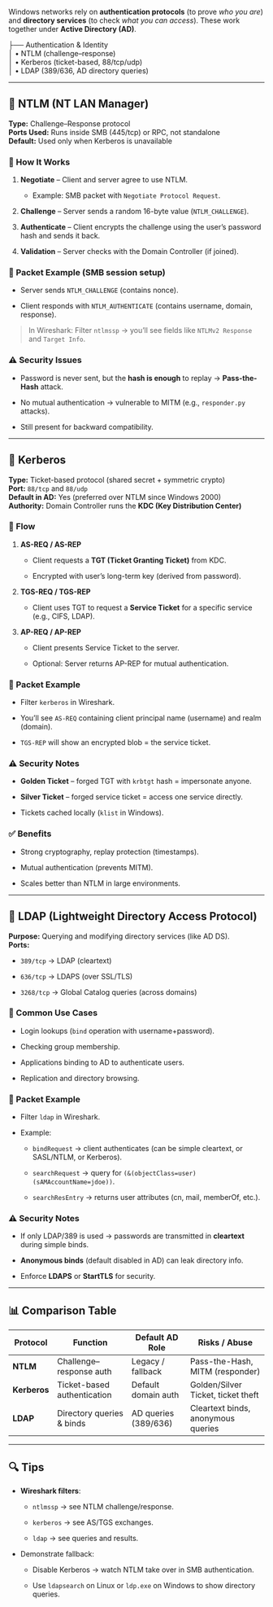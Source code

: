 Windows networks rely on **authentication protocols** (to prove _who you are_) and **directory services** (to check _what you can access_). These work together under **Active Directory (AD)**.

├── Authentication & Identity  
│ • NTLM (challenge–response)  
│ • Kerberos (ticket-based, 88/tcp/udp)  
│ • LDAP (389/636, AD directory queries)  

---

## 🔹 NTLM (NT LAN Manager)

**Type:** Challenge–Response protocol  
**Ports Used:** Runs inside SMB (445/tcp) or RPC, not standalone  
**Default:** Used only when Kerberos is unavailable

### 🧩 How It Works

1. **Negotiate** – Client and server agree to use NTLM.
    
    - Example: SMB packet with `Negotiate Protocol Request`.
        
2. **Challenge** – Server sends a random 16-byte value (`NTLM_CHALLENGE`).
    
3. **Authenticate** – Client encrypts the challenge using the user’s password hash and sends it back.
    
4. **Validation** – Server checks with the Domain Controller (if joined).
    

### 📡 Packet Example (SMB session setup)

- Server sends `NTLM_CHALLENGE` (contains nonce).
    
- Client responds with `NTLM_AUTHENTICATE` (contains username, domain, response).
    

> In Wireshark: Filter `ntlmssp` → you’ll see fields like `NTLMv2 Response` and `Target Info`.

### ⚠️ Security Issues

- Password is never sent, but the **hash is enough** to replay → **Pass-the-Hash** attack.
    
- No mutual authentication → vulnerable to MITM (e.g., `responder.py` attacks).
    
- Still present for backward compatibility.

---

## 🔹 Kerberos

**Type:** Ticket-based protocol (shared secret + symmetric crypto)  
**Port:** `88/tcp` and `88/udp`  
**Default in AD:** Yes (preferred over NTLM since Windows 2000)  
**Authority:** Domain Controller runs the **KDC (Key Distribution Center)**

### 🧩 Flow

1. **AS-REQ / AS-REP**
    
    - Client requests a **TGT (Ticket Granting Ticket)** from KDC.
        
    - Encrypted with user’s long-term key (derived from password).
        
2. **TGS-REQ / TGS-REP**
    
    - Client uses TGT to request a **Service Ticket** for a specific service (e.g., CIFS, LDAP).
        
3. **AP-REQ / AP-REP**
    
    - Client presents Service Ticket to the server.
        
    - Optional: Server returns AP-REP for mutual authentication.
        

### 📡 Packet Example

- Filter `kerberos` in Wireshark.
    
- You’ll see `AS-REQ` containing client principal name (username) and realm (domain).
    
- `TGS-REP` will show an encrypted blob = the service ticket.
    

### ⚠️ Security Notes

- **Golden Ticket** – forged TGT with `krbtgt` hash = impersonate anyone.
    
- **Silver Ticket** – forged service ticket = access one service directly.
    
- Tickets cached locally (`klist` in Windows).
    

### ✅ Benefits

- Strong cryptography, replay protection (timestamps).
    
- Mutual authentication (prevents MITM).
    
- Scales better than NTLM in large environments.
    

---

## 🔹 LDAP (Lightweight Directory Access Protocol)

**Purpose:** Querying and modifying directory services (like AD DS).  
**Ports:**

- `389/tcp` → LDAP (cleartext)
    
- `636/tcp` → LDAPS (over SSL/TLS)
    
- `3268/tcp` → Global Catalog queries (across domains)
    

### 🧩 Common Use Cases

- Login lookups (`bind` operation with username+password).
    
- Checking group membership.
    
- Applications binding to AD to authenticate users.
    
- Replication and directory browsing.
    

### 📡 Packet Example

- Filter `ldap` in Wireshark.
    
- Example:
    
    - `bindRequest` → client authenticates (can be simple cleartext, or SASL/NTLM, or Kerberos).
        
    - `searchRequest` → query for `(&(objectClass=user)(sAMAccountName=jdoe))`.
        
    - `searchResEntry` → returns user attributes (cn, mail, memberOf, etc.).
        

### ⚠️ Security Notes

- If only LDAP/389 is used → passwords are transmitted in **cleartext** during simple binds.
    
- **Anonymous binds** (default disabled in AD) can leak directory info.
    
- Enforce **LDAPS** or **StartTLS** for security.
    

---

## 📊 Comparison Table

|Protocol|Function|Default AD Role|Risks / Abuse|
|---|---|---|---|
|**NTLM**|Challenge–response auth|Legacy / fallback|Pass-the-Hash, MITM (responder)|
|**Kerberos**|Ticket-based authentication|Default domain auth|Golden/Silver Ticket, ticket theft|
|**LDAP**|Directory queries & binds|AD queries (389/636)|Cleartext binds, anonymous queries|

---

## 🔍 Tips

- **Wireshark filters**:
    
    - `ntlmssp` → see NTLM challenge/response.
        
    - `kerberos` → see AS/TGS exchanges.
        
    - `ldap` → see queries and results.
        
- Demonstrate fallback:
    
    - Disable Kerberos → watch NTLM take over in SMB authentication.
        
    - Use `ldapsearch` on Linux or `ldp.exe` on Windows to show directory queries.